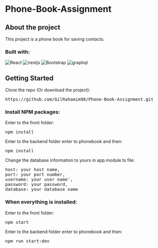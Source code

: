 # Phone-Book-Assignment
## About the project

This project is a phone book for saving contacts.

<h3>Built with:</h3>
<img src="https://camo.githubusercontent.com/268ac512e333b69600eb9773a8f80b7a251f4d6149642a50a551d4798183d621/68747470733a2f2f696d672e736869656c64732e696f2f62616467652f52656163742d3230323332413f7374796c653d666f722d7468652d6261646765266c6f676f3d7265616374266c6f676f436f6c6f723d363144414642" alt="React" data-canonical-src="https://img.shields.io/badge/React-20232A?style=for-the-badge&amp;logo=react&amp;logoColor=61DAFB" style="max-width: 100%;">
<img src="https://img.shields.io/badge/-%20NestJS-black?style=for-the-badge&logo=nestjs&logoColor=red" alt="nestjs" style="max-width: 100%;">
<img src="https://camo.githubusercontent.com/b13ed67c809178963ce9d538175b02649800772be1ce0cb02da5879e5614e236/68747470733a2f2f696d672e736869656c64732e696f2f62616467652f426f6f7473747261702d3536334437433f7374796c653d666f722d7468652d6261646765266c6f676f3d626f6f747374726170266c6f676f436f6c6f723d7768697465" alt="Bootstrap" data-canonical-src="https://img.shields.io/badge/Bootstrap-563D7C?style=for-the-badge&amp;logo=bootstrap&amp;logoColor=white" style="max-width: 100%;">
<img src="https://img.shields.io/badge/-%20GraphQL-purple?style=for-the-badge&logo=graphql&logoColor=black" alt="graphql" style="max-width: 100%;">



## Getting Started

Clone the repo (Or download the project):
<pre>https://github.com/GilRahamim98/Phone-Book-Assignment.git</pre>


### Install NPM packages:
Enter to the front folder:
<pre>npm install</pre>
Enter to the backend folder enter to phonebook and then:
<pre>npm install</pre>

Change the database information to yours in app.module.ts file:
<pre>host: your host name,
port: your port number,
username: your user name',
password: your password,
database: your database name</pre>

### When everything is installed:
Enter to the front folder:
<pre>npm start</pre>
Enter to the backend folder enter to phonebook and then:
<pre>npm run start:dev</pre>





